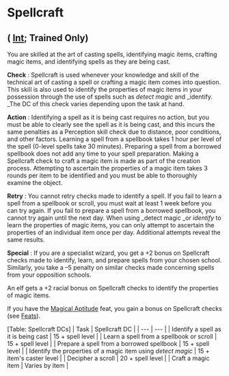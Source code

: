 # Spellcraft

## ( [Int](../gettingStarted#_intelligence); Trained Only)

You are skilled at the art of casting spells, identifying magic items, crafting magic items, and identifying spells as they are being cast.

**Check** : Spellcraft is used whenever your knowledge and skill of the technical art of casting a spell or crafting a magic item comes into question. This skill is also used to identify the properties of magic items in your possession through the use of spells such as _detect magic_ and _identify. _The DC of this check varies depending upon the task at hand.

**Action** : Identifying a spell as it is being cast requires no action, but you must be able to clearly see the spell as it is being cast, and this incurs the same penalties as a Perception skill check due to distance, poor conditions, and other factors. Learning a spell from a spellbook takes 1 hour per level of the spell (0-level spells take 30 minutes). Preparing a spell from a borrowed spellbook does not add any time to your spell preparation. Making a Spellcraft check to craft a magic item is made as part of the creation process. Attempting to ascertain the properties of a magic item takes 3 rounds per item to be identified and you must be able to thoroughly examine the object.

**Retry** : You cannot retry checks made to identify a spell. If you fail to learn a spell from a spellbook or scroll, you must wait at least 1 week before you can try again. If you fail to prepare a spell from a borrowed spellbook, you cannot try again until the next day. When using _detect magic _or _identify_ to learn the properties of magic items, you can only attempt to ascertain the properties of an individual item once per day. Additional attempts reveal the same results.

**Special** : If you are a specialist wizard, you get a +2 bonus on Spellcraft checks made to identify, learn, and prepare spells from your chosen school. Similarly, you take a –5 penalty on similar checks made concerning spells from your opposition schools.

An elf gets a +2 racial bonus on Spellcraft checks to identify the properties of magic items.

If you have the [Magical Aptitude](../feats#_magical-aptitude) feat, you gain a bonus on Spellcraft checks (see [Feats](../feats)).

[Table: Spellcraft DCs]
| Task | Spellcraft DC |
| --- | --- |
| Identify a spell as it is being cast | 15 + spell level |
| Learn a spell from a spellbook or scroll | 15 + spell level |
| Prepare a spell from a borrowed spellbook | 15 + spell level |
| Identify the properties of a magic item using _detect magic_ | 15 + item's caster level |
| Decipher a scroll | 20 + spell level |
| Craft a magic item | Varies by item |


